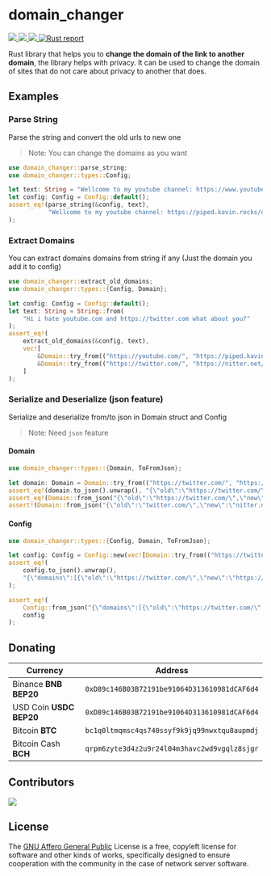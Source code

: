 # domain_changer
  <a href="https://github.com/TheAwiteb/domain_changer/actions">
    <img src="https://github.com/TheAwiteb/domain_changer/workflows/Continuous%20integration/badge.svg">
  </a>
  <a href="https://docs.rs/domain_changer/latest/domain_changer/">
    <img src="https://img.shields.io/badge/docs-docs.rs-orange">
  </a>
  <a href="https://crates.io/crates/domain_changer">
    <img src="https://img.shields.io/crates/v/domain_changer.svg">
  </a>
 <a href="https://rust-reportcard.xuri.me/report/github.com/TheAwiteb/domain_changer">
    <img src="https://rust-reportcard.xuri.me/badge/github.com/TheAwiteb/domain_changer" alt="Rust report">
  </a>

Rust library that helps you to **change the domain of the link to another domain**, the library helps with privacy.
It can be used to change the domain of sites that do not care about privacy to another that does.


## Examples
### Parse String
Parse the string and convert the old urls to new one
> Note: You can change the domains as you want
```rust
use domain_changer::parse_string;
use domain_changer::types::Config;

let text: String = "Wellcome to my youtube channel: https://www.youtube.com/channel/UCeRbJsc8cl7xBwT3jIxaAdg And my twitter is: twitter.com/Awiteb".to_string();
let config: Config = Config::default();
assert_eq!(parse_string(&config, text),
           "Wellcome to my youtube channel: https://piped.kavin.rocks/channel/UCeRbJsc8cl7xBwT3jIxaAdg And my twitter is: https://nitter.net/Awiteb".to_string()
);
```

### Extract Domains
You can extract domains domains from string if any (Just the domain you add it to config)
```rust
use domain_changer::extract_old_domains;
use domain_changer::types::{Config, Domain};

let config: Config = Config::default();
let text: String = String::from(
    "Hi i hate youtube.com and https://twitter.com what about you?"
);
assert_eq!(
    extract_old_domains(&config, text),
    vec![
        &Domain::try_from(("https://youtube.com/", "https://piped.kavin.rocks/")).unwrap(),
        &Domain::try_from(("https://twitter.com/", "https://nitter.net/")).unwrap()
    ]
);
```

### Serialize and Deserialize (json feature)
Serialize and deserialize from/to json in Domain struct and Config
> Note: Need `json` feature
#### Domain
```rust
use domain_changer::types::{Domain, ToFromJson};

let domain: Domain = Domain::try_from(("https://twitter.com/", "https://nitter.net/")).unwrap();
assert_eq!(domain.to_json().unwrap(), "{\"old\":\"https://twitter.com/\",\"new\":\"https://nitter.net/\"}");
assert_eq!(Domain::from_json("{\"old\":\"https://twitter.com/\",\"new\":\"https://nitter.net/\"}").unwrap(), domain);
assert!(Domain::from_json("{\"old\":\"twitter.com/\",\"new\":\"nitter.net/\"}").is_err());
```
#### Config
```rust
use domain_changer::types::{Config, Domain, ToFromJson};

let config: Config = Config::new(vec![Domain::try_from(("https://twitter.com/", "https://nitter.net/")).unwrap()]);
assert_eq!(
    config.to_json().unwrap(),
    "{\"domains\":[{\"old\":\"https://twitter.com/\",\"new\":\"https://nitter.net/\"}]}".to_string()
);

assert_eq!(
    Config::from_json("{\"domains\":[{\"old\":\"https://twitter.com/\",\"new\":\"https://nitter.net/\"}]}").unwrap(),
    config
);
```

## Donating

| Currency                | Address                                          |
|-------------------------|--------------------------------------------------|
| Binance **BNB BEP20**   | ```0xD89c146B03B72191be91064D313610981dCAF6d4``` |
| USD Coin **USDC BEP20** | ```0xD89c146B03B72191be91064D313610981dCAF6d4``` |
| Bitcoin **BTC**         | ```bc1q0ltmqmsc4qs740ssyf9k9jq99nwxtqu8aupmdj``` |
| Bitcoin Cash **BCH**    | ```qrpm6zyte3d4z2u9r24l04m3havc2wd9vgqlz8sjgr``` |

## Contributors
<a href="https://github.com/TheAwiteb/domain_changer/graphs/contributors">
  <img src="https://contrib.rocks/image?repo=TheAwiteb/domain_changer" />
</a>

## License
The [GNU Affero General Public](https://www.gnu.org/licenses/agpl-3.0.en.html) License is a free, 
copyleft license for software and other kinds of works, specifically designed to ensure cooperation with the community in the case of network server software.